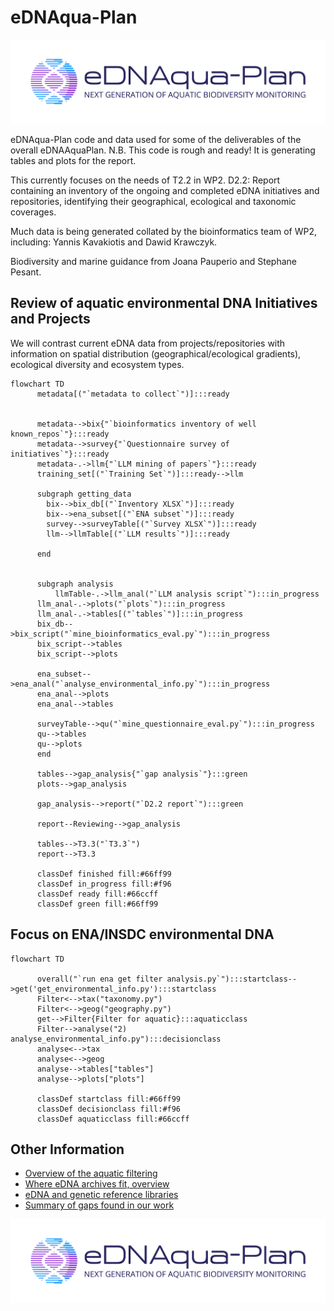# eDNAqua-Plan

![image](../images/eDNAqua-Plan_Logo_1.0.png)

eDNAqua-Plan code and data used for some of the deliverables of the overall eDNAAquaPlan.
N.B. This code is  rough and ready! It is generating tables and plots for the report.

This currently focuses on the needs of T2.2 in WP2. D2.2: Report containing an inventory of the ongoing and completed eDNA initiatives and repositories, identifying their geographical, ecological and taxonomic coverages.

Much data is being generated collated by the bioinformatics team of WP2, including:
Yannis Kavakiotis and Dawid Krawczyk.

 Biodiversity and marine guidance from Joana Pauperio and Stephane Pesant.

## Review of aquatic environmental DNA Initiatives and Projects
We will contrast current eDNA data from projects/repositories with information on spatial distribution (geographical/ecological gradients), ecological diversity and ecosystem types.
```mermaid
flowchart TD
      metadata[("`metadata to collect`")]:::ready
 

      metadata-->bix{"`bioinformatics inventory of well known_repos`"}:::ready
      metadata-->survey{"`Questionnaire survey of initiatives`"}:::ready
      metadata-.->llm{"`LLM mining of papers`"}:::ready
      training_set[("`Training Set`")]:::ready-->llm
                
      subgraph getting_data
        bix-->bix_db[("`Inventory XLSX`")]:::ready
        bix-->ena_subset[("`ENA subset`")]:::ready
        survey-->surveyTable[("`Survey XLSX`")]:::ready
        llm-->llmTable[("`LLM results`")]:::ready

      end
      
      
      subgraph analysis
          llmTable-.->llm_anal("`LLM analysis script`"):::in_progress
      llm_anal-.->plots("`plots`"):::in_progress
      llm_anal-.->tables[("`tables`")]:::in_progress
      bix_db-->bix_script("`mine_bioinformatics_eval.py`"):::in_progress
      bix_script-->tables
      bix_script-->plots
      
      ena_subset-->ena_anal("`analyse_environmental_info.py`"):::in_progress
      ena_anal-->plots
      ena_anal-->tables
      
      surveyTable-->qu("`mine_questionnaire_eval.py`"):::in_progress
      qu-->tables
      qu-->plots
      end
      
      tables-->gap_analysis{"`gap analysis`"}:::green
      plots-->gap_analysis
      
      gap_analysis-->report("`D2.2 report`"):::green

      report--Reviewing-->gap_analysis
      
      tables-->T3.3("`T3.3`")
      report-->T3.3
      
      classDef finished fill:#66ff99
      classDef in_progress fill:#f96
      classDef ready fill:#66ccff
      classDef green fill:#66ff99
```

## Focus on ENA/INSDC environmental DNA
```mermaid
flowchart TD

      overall("`run ena get filter analysis.py`"):::startclass-->get('get_environmental_info.py'):::startclass
      Filter<-->tax("taxonomy.py")
      Filter<-->geog("geography.py")
      get-->Filter{Filter for aquatic}:::aquaticclass
      Filter-->analyse("2) analyse_environmental_info.py"):::decisionclass
      analyse<-->tax
      analyse<-->geog
      analyse-->tables["tables"]
      analyse-->plots["plots"]

      classDef startclass fill:#66ff99
      classDef decisionclass fill:#f96
      classDef aquaticclass fill:#66ccff

```

## Other Information
- [Overview of the aquatic filtering](aquatic_filtering.md)
- [Where eDNA archives fit, overview](where_eDNA_archives_fit.md)
- [eDNA and genetic reference libraries](interoperability.md)
- [Summary of gaps found in our work](gaps.md)


![image](../images/eDNAqua-Plan_Logo_1.0.png)
